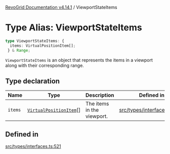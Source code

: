 [RevoGrid Documentation v4.14.1](README.md) / ViewportStateItems

# Type Alias: ViewportStateItems

```ts
type ViewportStateItems: {
  items: VirtualPositionItem[];
 } & Range;
```

`ViewportStateItems` is an object that represents the items in a viewport
along with their corresponding range.

## Type declaration

| Name | Type | Description | Defined in |
| ------ | ------ | ------ | ------ |
| `items` | [`VirtualPositionItem`](Interface.VirtualPositionItem.md)[] | The items in the viewport. | [src/types/interfaces.ts:525](https://github.com/revolist/revogrid/blob/925db466c3d20933669e374666cd0ddbe00cac19/src/types/interfaces.ts#L525) |

## Defined in

[src/types/interfaces.ts:521](https://github.com/revolist/revogrid/blob/925db466c3d20933669e374666cd0ddbe00cac19/src/types/interfaces.ts#L521)
